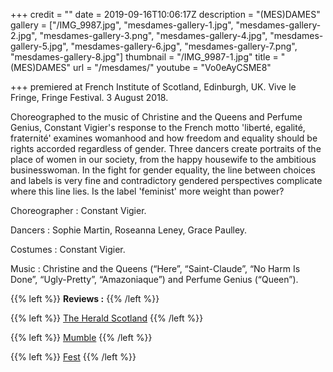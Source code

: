 +++
credit = ""
date = 2019-09-16T10:06:17Z
description = "(MES)DAMES"
gallery = ["/IMG_9987.jpg", "mesdames-gallery-1.jpg", "mesdames-gallery-2.jpg", "mesdames-gallery-3.png", "mesdames-gallery-4.jpg", "mesdames-gallery-5.jpg", "mesdames-gallery-6.jpg", "mesdames-gallery-7.png", "mesdames-gallery-8.jpg"]
thumbnail = "/IMG_9987-1.jpg"
title = "(MES)DAMES"
url = "/mesdames/"
youtube = "Vo0eAyCSME8"

+++
premiered at French Institute of Scotland, Edinburgh, UK. Vive le Fringe, Fringe Festival. 3 August 2018.

Choreographed to the music of Christine and the Queens and Perfume Genius, Constant Vigier's response to the French motto 'liberté, egalité, fraternité' examines womanhood and how freedom and equality should be rights accorded regardless of gender. Three dancers create portraits of the place of women in our society, from the happy housewife to the ambitious businesswoman. In the fight for gender equality, the line between choices and labels is very fine and contradictory gendered perspectives complicate where this line lies. Is the label 'feminist' more weight than power?

Choreographer : Constant Vigier.

Dancers : Sophie Martin, Roseanna Leney, Grace Paulley.

Costumes : Constant Vigier.

Music : Christine and the Queens (“Here”, “Saint-Claude”, “No Harm Is Done”, “Ugly-Pretty”, “Amazoniaque”) and Perfume Genius (“Queen”).

{{% left %}} **Reviews :** {{% /left %}}

{{% left %}} [The Herald Scotland](https://www.heraldscotland.com/arts_ents/16403394.fringe-dance-reviews-mesdames-institut-francais-d-ecosse-and-the-spinners-dance-base/) {{% /left %}}

{{% left %}} [Mumble](https://mumblecirque.net/2018/08/12/mesdames/) {{% /left %}}

{{% left %}} [Fest](https://www.fest-mag.com/edinburgh/dance-physical-theatre-circus/105038-dance-reviews-roundup-casting-off-mesdames-folding-echoes-xenos) {{% /left %}}